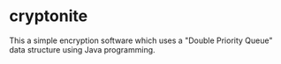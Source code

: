 # cryptonite
This a simple encryption software which uses a "Double Priority Queue" data structure using Java programming.
